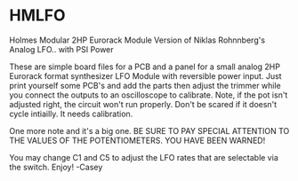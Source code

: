 # HMLFO
Holmes Modular 2HP Eurorack Module Version of Niklas Rohnnberg's Analog LFO.. with PSI Power 

These are simple board files for a PCB and a panel for a small analog 2HP Eurorack format synthesizer LFO Module with reversible power input. 
Just print yourself some PCB's and add the parts then adjust the trimmer while you connect the outputs to an oscilloscope to calibrate. 
Note, if the pot isn't adjusted right, the circuit won't run properly. Don't be scared if it doesn't cycle intiailly. It needs calibration.

One more note and it's a big one. BE SURE TO PAY SPECIAL ATTENTION TO THE VALUES OF THE POTENTIOMETERS. YOU HAVE BEEN WARNED! 

You may change C1 and C5 to adjust the LFO rates that are selectable via the switch. 
Enjoy!
-Casey
